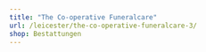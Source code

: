 ```yaml
---
title: "The Co-operative Funeralcare"
url: /leicester/the-co-operative-funeralcare-3/
shop: Bestattungen
---
```

